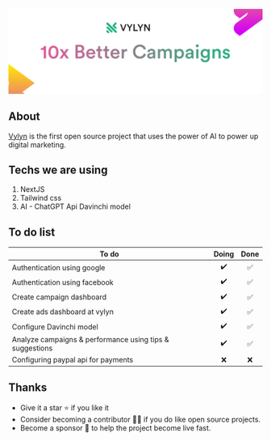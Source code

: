 ![alt text](/public/cover.png)

## About
[Vylyn](https://www.vylyn.com) is the first open source project that uses the power of AI to power up digital marketing.

## Techs we are using
1. NextJS
2. Tailwind css
3. AI - ChatGPT Api Davinchi model

## To do list
| To do         | Doing           | Done  |
| ------------- |:-------------:|:-----:|
| Authentication using google             | ✔️| ✅ |
| Authentication using facebook             | ✔️| ✅ |
| Create campaign dashboard    | ✔️| ✅ |
| Create ads dashboard at vylyn  |  ✔️  | ✅ |
| Configure Davinchi model  | ✔️ | ✅ |
| Analyze campaigns & performance using tips & suggestions  | ✔️ | ✅ |
| Configuring paypal api for payments  |  ❌  | ❌ |

## Thanks
- Give it a star ⭐ if you like it 
- Consider becoming a contributor 🧑‍💻 if you do like open source projects.
- Become a sponsor 💝 to help the project become live fast.